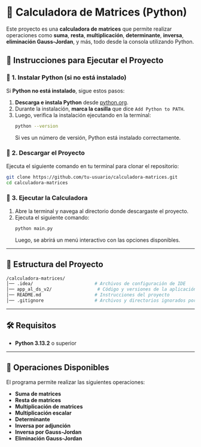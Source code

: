 # 🚀 **Calculadora de Matrices (Python)**

Este proyecto es una **calculadora de matrices** que permite realizar operaciones como **suma**, **resta**, **multiplicación**, **determinante**, **inversa**, **eliminación Gauss-Jordan**, y más, todo desde la consola utilizando Python.

## 🔧 **Instrucciones para Ejecutar el Proyecto**

### 📌 **1. Instalar Python (si no está instalado)**  
Si **Python no está instalado**, sigue estos pasos:

1. **Descarga e instala Python** desde [python.org](https://www.python.org/downloads/release/python-3132/).
2. Durante la instalación, **marca la casilla** que dice `Add Python to PATH`.
3. Luego, verifica la instalación ejecutando en la terminal:
   ```bash
   python --version
   ```
   Si ves un número de versión, Python está instalado correctamente.

### 📌 **2. Descargar el Proyecto**  
Ejecuta el siguiente comando en tu terminal para clonar el repositorio:
```bash
git clone https://github.com/tu-usuario/calculadora-matrices.git
cd calculadora-matrices
```

### 📌 **3. Ejecutar la Calculadora**  
1. Abre la terminal y navega al directorio donde descargaste el proyecto.
2. Ejecuta el siguiente comando:
   ```bash
   python main.py
   ```
   Luego, se abrirá un menú interactivo con las opciones disponibles.

---

## 📂 **Estructura del Proyecto**

```bash
/calculadora-matrices/
│── .idea/                       # Archivos de configuración de IDE
│── app_al_ds_v2/                 # Código y versiones de la aplicación
│── README.md                    # Instrucciones del proyecto
│── .gitignore                   # Archivos y directorios ignorados por Git
```

---

## 🛠 **Requisitos**

- **Python 3.13.2** o superior  

---

## 📌 **Operaciones Disponibles**

El programa permite realizar las siguientes operaciones:

- **Suma de matrices**
- **Resta de matrices**
- **Multiplicación de matrices**
- **Multiplicación escalar**
- **Determinante**
- **Inversa por adjunción**
- **Inversa por Gauss-Jordan**
- **Eliminación Gauss-Jordan**
```

